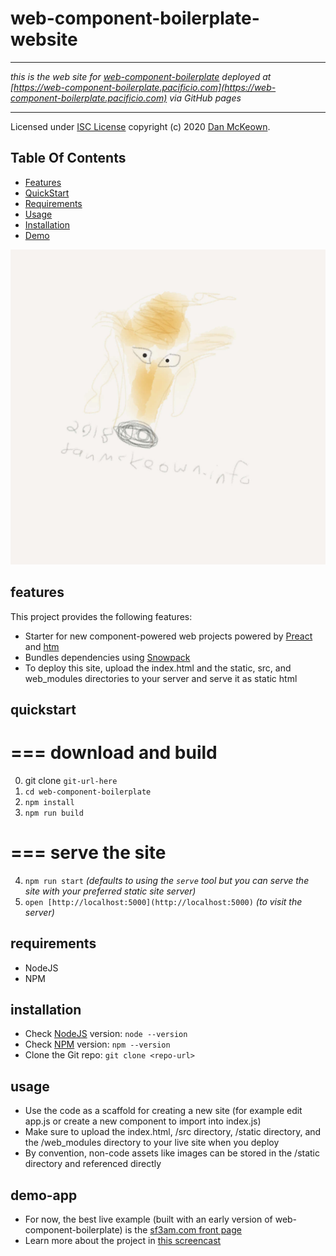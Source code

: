 # web-component-boilerplate-website

 ---

 *this is the web site for [web-component-boilerplate](https://github.com/pacificpelican/web-component-boilerplate) deployed at [https://web-component-boilerplate.pacificio.com](https://web-component-boilerplate.pacificio.com) via GitHub pages*

 ---

Licensed under [ISC License](https://opensource.org/licenses/ISC) copyright (c) 2020 [Dan McKeown](https://danmckeown.info).

## Table Of Contents
- [Features](#features)
- [QuickStart](#quickstart)
- [Requirements](#requirements)
- [Usage](#usage)
- [Installation](#installation)
- [Demo](#demo-app)

![Baloo](./static/img/Baloo.jpg)

## features
This project provides the following features:
- Starter for new component-powered web projects powered by [Preact](https://github.com/preactjs/preact) and [htm](https://github.com/developit/htm)
- Bundles dependencies using [Snowpack](https://github.com/pikapkg/snowpack)
- To deploy this site, upload the index.html and the static, src, and web_modules directories to your server and serve it as static html

## quickstart

===
download and build
===

0. git clone `git-url-here`
1. `cd web-component-boilerplate`
2. `npm install`
3. `npm run build`

===
serve the site
===

4. `npm run start` *(defaults to using the `serve` tool but you can serve the site with your preferred static site server)*
5. `open [http://localhost:5000](http://localhost:5000)` *(to visit the server)*

## requirements
- NodeJS
- NPM

## installation
- Check [NodeJS](https://nodejs.org/en/) version: `node --version`
- Check [NPM](https://www.npmjs.com/) version: `npm --version`
- Clone the Git repo: `git clone <repo-url>`

## usage
- Use the code as a scaffold for creating a new site (for example edit app.js or create a new component to import into index.js)
- Make sure to upload the index.html, /src directory, /static directory, and the /web_modules directory to your live site when you deploy
- By convention, non-code assets like images can be stored in the /static directory and referenced directly

## demo-app
- For now, the best live example (built with an early version of web-component-boilerplate) is the [sf3am.com front page](https://sf3am.com)
- Learn more about the project in [this screencast](https://www.youtube.com/watch?v=lcvIB6ryddE)
